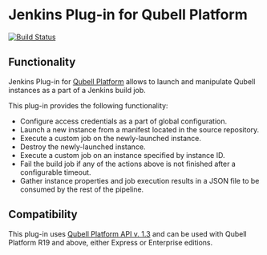 Jenkins Plug-in for Qubell Platform
===================================

[![Build Status](https://travis-ci.org/qubell/contrib-jenkins-qubell-plugin.png?branch=master)](https://travis-ci.org/qubell/contrib-jenkins-qubell-plugin)

Functionality
-------------

Jenkins Plug-in for [Qubell Platform](http://qubell.com) allows to launch and manipulate Qubell instances as a part of a Jenkins build job.

This plug-in provides the following functionality:

* Configure access credentials as a part of global configuration.
* Launch a new instance from a manifest located in the source repository.
* Execute a custom job on the newly-launched instance.
* Destroy the newly-launched instance.
* Execute a custom job on an instance specified by instance ID.
* Fail the build job if any of the actions above is not finished after a configurable timeout.
* Gather instance properties and job execution results in a JSON file to be consumed by the rest of the pipeline.

Compatibility
-------------

This plug-in uses [Qubell Platform API v. 1.3](http://docs.qubell.com/api) and can be used with Qubell Platform R19
and above, either Express or Enterprise editions.
